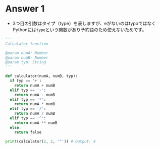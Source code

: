 # Answer 1

- 3つ目の引数はタイプ（type）を表しますが、eがないのはtypoではなくPythonには`type`という関数があり予約語のため使えないためです。

```python
'''
Calculator function

@param numA: Number
@param numB: Number
@param typ: String
'''

def calculator(numA, numB, typ):
  if typ == '+':
    return numA + numB
  elif typ == '-':
    return numA - numB
  elif typ == '*':
    return numA * numB
  elif typ == '/':
    return numA / numB
  elif typ == '^':
    return numA ** numB
  else:
    return false

print(calculator(2, 2, '^')) # Output: 4

```
